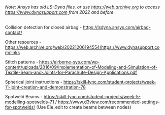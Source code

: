 ###### Note: Ansys has old LS-Dyna files, or use https://web.archive.org to access https://www.dynasupport.com from 2022 and before

Collision detection for closed airbag - https://lsdyna.ansys.com/airbag-contact/

Other resources  - https://web.archive.org/web/20221206194554/https://www.dynasupport.com/links

Stitch patterns - https://airborne-sys.com/wp-content/uploads/2016/09/Implementation-of-Modeling-and-Simulation-of-Textile-Seam-and-Joints-for-Parachute-Design-Applications.pdf

Spherical joint instructions - https://skill-lync.com/student-projects/week-11-joint-creation-and-demonstration-78

Spotweld Beams - https://skill-lync.com/student-projects/week-5-modelling-spotwelds-71 / https://www.d3view.com/recommended-settings-for-spotwelds/ (Use Ele_edit to create beams between nodes)